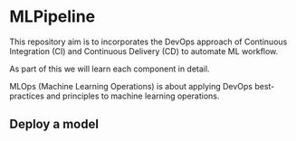 # MLPipeline

This repository aim is to incorporates the DevOps approach of Continuous Integration (CI) and Continuous Delivery (CD) to automate ML workflow.

As part of this we will learn each component in detail.

MLOps (Machine Learning Operations) is about applying DevOps best-practices and principles to machine learning operations.


## Deploy a model
